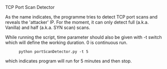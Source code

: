 TCP Port Scan Detector

As the name indicates, the programme tries to detect TCP port scans and reveals the 'attacker' IP. For the moment, it can only 
detect full (a.k.a. Vanilla) and half (a.k.a. SYN scan) scans.

While running the script, time parameter should also be given with -t switch which will define the working duration. 0 is
continuous run.

          python portScanDetector.py -t 5

which indicates program will run for 5 minutes and then stop. 
